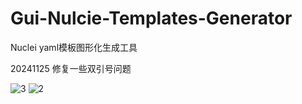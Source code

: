 # Gui-Nulcie-Templates-Generator
Nuclei yaml模板图形化生成工具

20241125 修复一些双引号问题

![3](https://github.com/user-attachments/assets/cf889eaf-d721-46fb-a6a6-6625b699d34e)
![2](https://github.com/user-attachments/assets/e6b79cdf-8b6d-4922-b445-75108865cb0b)
